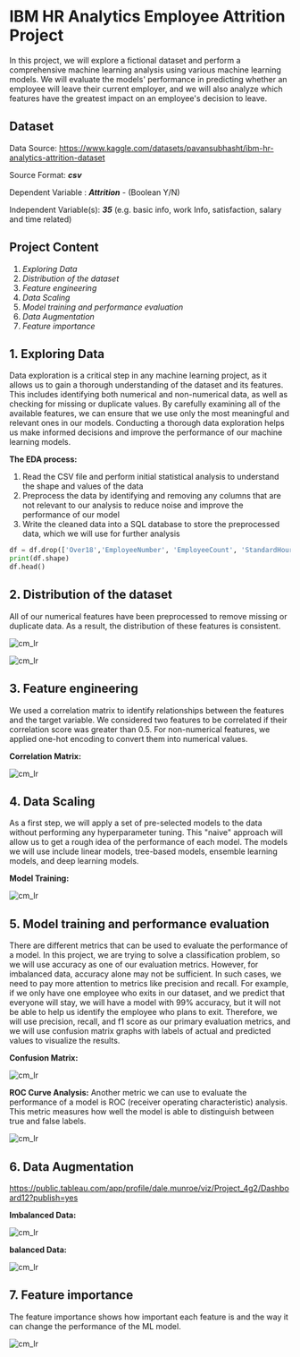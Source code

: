 # **IBM HR Analytics Employee Attrition Project**
In this project, we will explore a fictional dataset and perform a comprehensive machine learning analysis using various machine learning models. We will evaluate the models' performance in predicting whether an employee will leave their current employer, and we will also analyze which features have the greatest impact on an employee's decision to leave.

## Dataset
Data Source: https://www.kaggle.com/datasets/pavansubhasht/ibm-hr-analytics-attrition-dataset

Source Format: **_csv_**

Dependent Variable : **_Attrition_** - (Boolean Y/N)

Independent Variable(s): **_35_** (e.g. basic info, work Info, satisfaction, salary and time related)

## Project Content
1. *Exploring Data*
2. *Distribution of the dataset*
3. *Feature engineering*
4. *Data Scaling*
5. *Model training and performance evaluation*
6. *Data Augmentation*
7. *Feature importance*

## 1. Exploring Data
Data exploration is a critical step in any machine learning project, as it allows us to gain a thorough understanding of the dataset and its features. This includes identifying both numerical and non-numerical data, as well as checking for missing or duplicate values. By carefully examining all of the available features, we can ensure that we use only the most meaningful and relevant ones in our models. Conducting a thorough data exploration helps us make informed decisions and improve the performance of our machine learning models.

**The EDA process:**
1. Read the CSV file and perform initial statistical analysis to understand the shape and values of the data
2. Preprocess the data by identifying and removing any columns that are not relevant to our analysis to reduce noise and improve the performance of our model
3. Write the cleaned data into a SQL database to store the preprocessed data, which we will use for further analysis

~~~~python
df = df.drop(['Over18','EmployeeNumber', 'EmployeeCount', 'StandardHours'], axis = 1)
print(df.shape)
df.head()
~~~~

## 2. Distribution of the dataset
All of our numerical features have been preprocessed to remove missing or duplicate data. As a result, the distribution of these features is consistent.

![cm_lr](https://github.com/dalemunroe/project-4_group-2/blob/main/outputs/Age_distribution.png)

![cm_lr](https://github.com/dalemunroe/project-4_group-2/blob/main/outputs/dataset_distribution.png)

## 3. Feature engineering
We used a correlation matrix to identify relationships between the features and the target variable. We considered two features to be correlated if their correlation score was greater than 0.5. 
For non-numerical features, we applied one-hot encoding to convert them into numerical values.

**Correlation Matrix:**

![cm_lr](https://github.com/dalemunroe/project-4_group-2/blob/main/outputs/correlation_heatmap.png)

## 4. Data Scaling
As a first step, we will apply a set of pre-selected models to the data without performing any hyperparameter tuning. This "naive" approach will allow us to get a rough idea of the performance of each model. The models we will use include linear models, tree-based models, ensemble learning models, and deep learning models.

**Model Training:**

![cm_lr](https://github.com/dalemunroe/project-4_group-2/blob/main/outputs/ML_performance.png)

## 5. Model training and performance evaluation
There are different metrics that can be used to evaluate the performance of a model. In this project, we are trying to solve a classification problem, so we will use accuracy as one of our evaluation metrics. However, for imbalanced data, accuracy alone may not be sufficient. In such cases, we need to pay more attention to metrics like precision and recall. For example, if we only have one employee who exits in our dataset, and we predict that everyone will stay, we will have a model with 99% accuracy, but it will not be able to help us identify the employee who plans to exit. Therefore, we will use precision, recall, and f1 score as our primary evaluation metrics, and we will use confusion matrix graphs with labels of actual and predicted values to visualize the results.

**Confusion Matrix:**

![cm_lr](https://github.com/dalemunroe/project-4_group-2/blob/main/outputs/Confusion%20Matrix.png)

**ROC Curve Analysis:**
Another metric we can use to evaluate the performance of a model is ROC (receiver operating characteristic) analysis. This metric measures how well the model is able to distinguish between true and false labels.

![cm_lr](https://github.com/dalemunroe/project-4_group-2/blob/main/outputs/ROC_curve_analysis.png)

## 6. Data Augmentation

https://public.tableau.com/app/profile/dale.munroe/viz/Project_4g2/Dashboard12?publish=yes

**Imbalanced Data:**

![cm_lr](https://github.com/dalemunroe/project-4_group-2/blob/main/outputs/imbalanced_data.png)

**balanced Data:**

![cm_lr](https://github.com/dalemunroe/project-4_group-2/blob/main/outputs/imbalanced_data.png)

## 7. Feature importance
The feature importance shows how important each feature is and the way it can change the performance of the ML model.

![cm_lr](https://github.com/dalemunroe/project-4_group-2/blob/main/outputs/feature_importance.png)
